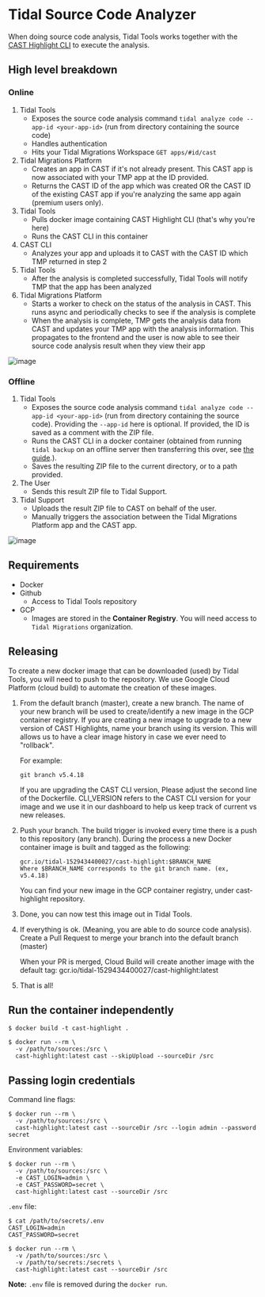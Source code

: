 # Tidal Source Code Analyzer

When doing source code analysis, Tidal Tools works together with the [CAST Highlight CLI](https://www.castsoftware.com/products/highlight) to execute the analysis.

## High level breakdown

### Online

1. Tidal Tools
   - Exposes the source code analysis command `tidal analyze code --app-id <your-app-id>` (run from directory containing the source code)
   - Handles authentication
   - Hits your Tidal Migrations Workspace `GET apps/#id/cast`
2. Tidal Migrations Platform
   - Creates an app in CAST if it's not already present. This CAST app is now associated with your TMP app at the ID provided.
   - Returns the CAST ID of the app which was created OR the CAST ID of the existing CAST app if you're analyzing the same app again (premium users only).
3. Tidal Tools
   - Pulls docker image containing CAST Highlight CLI (that's why you're here)
   - Runs the CAST CLI in this container
4. CAST CLI
   - Analyzes your app and uploads it to CAST with the CAST ID which TMP returned in step 2
5. Tidal Tools
   - After the analysis is completed successfully, Tidal Tools will notify TMP that the app has been analyzed
6. Tidal Migrations Platform
   - Starts a worker to check on the status of the analysis in CAST. This runs async and periodically checks to see if the analysis is complete
   - When the analysis is complete, TMP gets the analysis data from CAST and updates your TMP app with the analysis information. This propagates to the frontend and the user is now able to see their source code analysis result when they view their app

![image](https://user-images.githubusercontent.com/43866616/167871482-c18c3fc3-86dd-49d2-a0e9-178a92a7757c.png)

### Offline

1. Tidal Tools
   - Exposes the source code analysis command `tidal analyze code --app-id <your-app-id>` (run from directory containing the source code). Providing the `--app-id` here is optional. If provided, the ID is saved as a comment with the ZIP file.
   - Runs the CAST CLI in a docker container (obtained from running `tidal backup` on an offline server then transferring this over, see [the guide](https://guides.tidalmg.com/tidal-offline.html#create-the-tidal-tools-archive-file-for-offline-use).).
   - Saves the resulting ZIP file to the current directory, or to a path provided.
2. The User
   - Sends this result ZIP file to Tidal Support.
3. Tidal Support
   - Uploads the result ZIP file to CAST on behalf of the user.
   - Manually triggers the association between the Tidal Migrations Platform app and the CAST app.

![image](https://user-images.githubusercontent.com/43866616/167871802-cb4f4ec6-375c-4a54-acf2-5602c9409222.png)

## Requirements

- Docker
- Github
  - Access to Tidal Tools repository
- GCP
  - Images are stored in the **Container Registry**. You will need access to `Tidal Migrations` organization.

## Releasing

To create a new docker image that can be downloaded (used) by Tidal Tools, you will need to push to the repository. We use Google Cloud Platform (cloud build) to automate the creation of these images.

1. From the default branch (master), create a new branch. The name of your new branch will be used to create/identify a new image in the GCP container registry. If you are creating a new image to upgrade to a new version of CAST Highlights, name your branch using its version. This will allows us to have a clear image history in case we ever need to "rollback".

   For example:

   ```
   git branch v5.4.18
   ```

   If you are upgrading the CAST CLI version, Please adjust the second line of the Dockerfile. CLI_VERSION refers to the CAST CLI version for your image and we use it in our dashboard to help us keep track of current vs new releases.

2. Push your branch. The build trigger is invoked every time there is a push to this repository (any branch). During the process a new Docker container image is built and tagged as the following:

   ```
   gcr.io/tidal-1529434400027/cast-highlight:$BRANCH_NAME
   Where $BRANCH_NAME corresponds to the git branch name. (ex, v5.4.18)
   ```

   You can find your new image in the GCP container registry, under cast-highlight repository.

3. Done, you can now test this image out in Tidal Tools.

4. If everything is ok. (Meaning, you are able to do source code analysis). Create a Pull Request to merge your branch into the default branch (master)

   When your PR is merged, Cloud Build will create another image with the default tag: gcr.io/tidal-1529434400027/cast-highlight:latest

5. That is all!

## Run the container independently

```
$ docker build -t cast-highlight .

$ docker run --rm \
  -v /path/to/sources:/src \
  cast-highlight:latest cast --skipUpload --sourceDir /src
```

## Passing login credentials

Command line flags:

```
$ docker run --rm \
  -v /path/to/sources:/src \
  cast-highlight:latest cast --sourceDir /src --login admin --password secret
```

Environment variables:

```
$ docker run --rm \
  -v /path/to/sources:/src \
  -e CAST_LOGIN=admin \
  -e CAST_PASSWORD=secret \
  cast-highlight:latest cast --sourceDir /src
```

`.env` file:

```
$ cat /path/to/secrets/.env
CAST_LOGIN=admin
CAST_PASSWORD=secret

$ docker run --rm \
  -v /path/to/sources:/src \
  -v /path/to/secrets:/secrets \
  cast-highlight:latest cast --sourceDir /src
```

**Note:** `.env` file is removed during the `docker run`.
